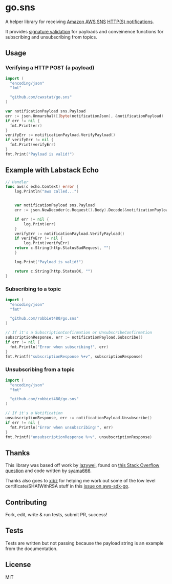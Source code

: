 
# go.sns
A helper library for receiving [Amazon AWS SNS](https://aws.amazon.com/sns/) [HTTP(S) notifications](https://docs.aws.amazon.com/sns/latest/dg/SendMessageToHttp.html).

It provides [signature validation](https://docs.aws.amazon.com/sns/latest/dg/SendMessageToHttp.verify.signature.html) for payloads and conveinence functions for subscribing and unsubscribing from topics.

## Usage

### Verifying a HTTP POST (a payload)

```go
import (
  "encoding/json"
  "fmt"

  "github.com/cwxstat/go.sns"
)

var notificationPayload sns.Payload
err := json.Unmarshal([]byte(notificationJson), &notificationPayload)
if err != nil {
  fmt.Print(err)
}
verifyErr := notificationPayload.VerifyPayload()
if verifyErr != nil {
  fmt.Print(verifyErr)
}
fmt.Print("Payload is valid!")
```

## Example with Labstack Echo

```go
// Handler
func aws(c echo.Context) error {
	log.Println("aws called...")


	var notificationPayload sns.Payload
	err := json.NewDecoder(c.Request().Body).Decode(&notificationPayload)

	if err != nil {
		log.Print(err)
	}
	verifyErr := notificationPayload.VerifyPayload()
	if verifyErr != nil {
		log.Print(verifyErr)
    return c.String(http.StatusBadRequest, "")
	}

	log.Print("Payload is valid!")

	return c.String(http.StatusOK, "")
}

```



### Subscribing to a topic

```go
import (
  "encoding/json"
  "fmt"

  "github.com/robbiet480/go.sns"
)

// If it's a SubscriptionConfirmation or UnsubscribeConfirmation
subscriptionResponse, err := notificationPayload.Subscribe()
if err != nil {
  fmt.Println("Error when subscribing!", err)
}
fmt.Printf("subscriptionResponse %+v", subscriptionResponse)
```

### Unsubscribing from a topic

```go
import (
  "encoding/json"
  "fmt"

  "github.com/robbiet480/go.sns"
)

// If it's a Notification
unsubscriptionResponse, err := notificationPayload.Unsubscribe()
if err != nil {
  fmt.Println("Error when unsubscribing!", err)
}
fmt.Printf("unsubscriptionResponse %+v", unsubscriptionResponse)
```

## Thanks
This library was based off work by [lazywei](https://github.com/lazywei), found on [this Stack Overflow question](http://stackoverflow.com/q/20014908/486182) and code written by [syama666](https://github.com/syama666).

Thanks also goes to [xibz](https://github.com/xibz) for helping me work out some of the low level certificate/SHA1WithRSA stuff in this [issue on aws-sdk-go](https://github.com/aws/aws-sdk-go/issues/567).

## Contributing
Fork, edit, write & run tests, submit PR, success!

## Tests
Tests are written but not passing because the payload string is an example from the documentation.

## License
MIT
